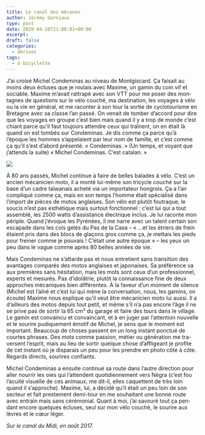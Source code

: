 ```yaml
---
title: Le canal des mécanos
author: Jérémy Garniaux
type: post
date: 2020-04-28T21:08:01+00:00
excerpt: 
draft: false
categories:
  - dérives
tags:
  - à bicyclette
---
```


J’ai croisé Michel Condeminas au niveau de Montgiscard. Ça faisait au moins deux écluses que je roulais avec Maxime, un gamin du coin vif et sociable. Maxime m’avait rat­trapé avec son VTT pour me pos­er des mon­tagnes de ques­tions sur le vélo couché, ma des­ti­na­tion, les voy­ages à vélo ou la vie en général, et me racon­ter à son tour la sor­tie de cyclo­tourisme en Bre­tagne avec sa classe l’an passé. On venait de tomber d’accord pour dire que les voy­ages en groupe c’est bien mais quand il y a trop de monde c’est chi­ant parce qu’il faut tou­jours atten­dre ceux qui traî­nent, on en était là quand on est tombés sur Con­dem­i­nas. Je dis comme ça parce qu’à l’époque les hommes s’appelaient par leur nom de famille, et c’est comme ça qu’il s’est d’abord présen­té. « Con­dem­i­nas. » (Un temps, et voy­ant que j’attends la suite) « Michel Con­dem­i­nas. C’est cata­lan. »

![](albums/carnet/canal.jpg)

À 80 ans passés, Michel con­tin­ue à faire de belles balades à vélo. C’est un ancien mécani­cien moto, il a mon­té lui-même son tri­cy­cle couché sur la base d’un cadre taïwanais acheté via un impor­ta­teur hon­grois. Ça a l’air com­pliqué comme ça, mais en son temps l’homme était spé­cial­isé dans l’import de pièces de motos anglais­es. Son vélo est plutôt foutraque, le soucis n’est pas esthé­tique mais surtout fonc­tion­nel : c’est lui qui a tout assem­blé, les 2500 watts d’assistance élec­trique inclus. Je lui racon­te mon périple. Quand j’évoque les Pyrénées, il me narre avec un tal­ent cer­tain son escapade dans les cols gelés du Pas de la Casa – « …et les étri­ers de frein étaient pris dans des blocs de glaçons gros comme ça, je met­tais les pieds pour frein­er comme je pou­vais ! C’était une autre époque » – les yeux un peu dans le vague comme après 80 belles années de vie.

Mais Con­dem­i­nas ne s’attarde pas et nous entre­tient sans tran­si­tion des avan­tages com­parés des motos anglais­es et japon­ais­es. Sa préférence va aux pre­mières sans hési­ta­tion, mais les mots sont ceux d’un pro­fes­sion­nel, experts et mesurés. Pas d’idolâtrie, plutôt la con­nais­sance fine de deux approches mécaniques bien dif­férentes. À la faveur d’un moment de silence (Michel est l’aîné et c’est lui qui mène la con­ver­sa­tion, nous, les gamins, on écoute) Maxime nous explique qu’il veut être mécani­cien moto lui aus­si. Il a d’ailleurs des motos depuis tout petit, et même s’il n’a pas encore l’âge il ne se prive pas de sor­tir la 65 cm³ du garage et faire des tours dans le vil­lage. Le gamin est con­va­in­cu et con­va­in­cant, et à en juger par l’attention nou­velle et le sourire pudique­ment émo­tif de Michel, je sens que le moment est impor­tant. Beau­coup de choses passent en un long instant ponc­tué de cour­tes phras­es. Des mots comme pas­sion, méti­er ou généra­tion me tra­versent l’esprit, mais au lieu de sor­tir quelque chose d’affligeant je prof­ite de cet instant où je dis­parais un peu pour les pren­dre en pho­to côte à côte. Regards directs, sourires confiants.

Michel Con­dem­i­nas a ensuite con­tin­ué sa route dans l’autre direc­tion pour aller nour­rir les oies qui l’attendent quo­ti­di­en­nement vers Négra (c’est fou l’acuité visuelle de ces ani­maux, me dit-il, elles caque­t­tent de très loin quand il s’approche). Maxime, lui, a décidé qu’il était un peu loin de son secteur et fait preste­ment demi-tour en me souhai­tant une bonne route avec entrain mais sans céré­mo­ni­al. Quant à moi, j’ai savouré tout ça pen­dant encore quelques éclus­es, seul sur mon vélo couché, le sourire aux lèvres et le cœur léger.

_Sur le canal du Midi, en août 2017._